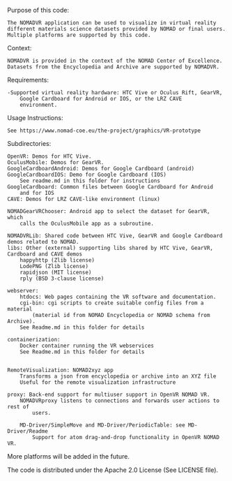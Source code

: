 Purpose of this code:

	The NOMADVR application can be used to visualize in virtual reality
	different materials science datasets provided by NOMAD or final users.
	Multiple platforms are supported by this code.
	
Context:

	NOMADVR is provided in the context of the NOMAD Center of Excellence.
	Datasets from the Encyclopedia and Archive are supported by NOMADVR.

Requirements:

	-Supported virtual reality hardware: HTC Vive or Oculus Rift, GearVR,
		Google Cardboard for Android or IOS, or the LRZ CAVE 
		environment.

Usage Instructions:

	See https://www.nomad-coe.eu/the-project/graphics/VR-prototype
		
Subdirectories:

	OpenVR: Demos for HTC Vive.
	OculusMobile: Demos for GearVR.
	GoogleCardboardAndroid: Demos for Google Cardboard (android)
	GoogleCardboardIOS: Demo for Google Cardboard (IOS)
		See readme.md in this folder for instructions
	GoogleCardboard: Common files between Google Cardboard for Android
		and for IOS
	CAVE: Demos for LRZ CAVE-like environment (linux)

	NOMADGearVRChooser: Android app to select the dataset for GearVR, which
		calls the OculusMobile app as a subroutine.
	
	NOMADVRLib: Shared code between HTC Vive, GearVR and Google Cardboard demos related to NOMAD.
	libs: Other (external) supporting libs shared by HTC Vive, GearVR, Cardboard and CAVE demos
		happyhttp (Zlib license)
		LodePNG (Zlib license)
		rapidjson (MIT license)
		rply (BSD 3-clause license)
	
	webserver: 
		htdocs: Web pages containing the VR software and documentation.
		cgi-bin: cgi scripts to create suitable config files from a material 
			(material id from NOMAD Encyclopedia or NOMAD schema from Archive).
		See Readme.md in this folder for details

	containerization:
		Docker container running the VR webservices
		See Readme.md in this folder for details


	RemoteVisualization: NOMAD2xyz app 
		Transforms a json from encyclopedia or archive into an XYZ file	
		Useful for the remote visualization infrastructure
	
	proxy: Back-end support for multiuser support in OpenVR NOMAD VR. 
		NOMADVRproxy listens to connections and forwards user actions to rest of
			users.
			
		MD-Driver/SimpleMove and MD-Driver/PeriodicTable: see MD-Driver/Readme
			Support for atom drag-and-drop functionality in OpenVR NOMAD VR.
	

More platforms will be added in the future.

The code is distributed under the Apache 2.0 License (See LICENSE file).

